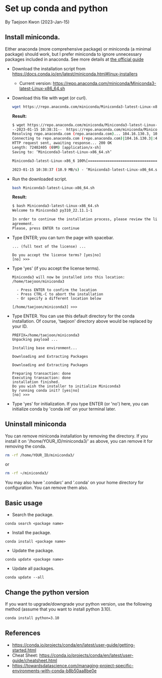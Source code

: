 # Set up conda and python 
By Taejoon Kwon (2023-Jan-15)


## Install miniconda. 

Either anaconda (more comprehensive package) or miniconda (a minimal package) should work, but I prefer miniconda to ignore unnecessary packages included in anaconda. 
See more details at [the official guide](https://docs.conda.io/projects/conda/en/latest/user-guide/install/linux.html)

* Download the installation script from https://docs.conda.io/en/latest/miniconda.html#linux-installers
    * Current version: https://repo.anaconda.com/miniconda/Miniconda3-latest-Linux-x86_64.sh
* Download this file with wget (or curl).
    ```bash
    wget https://repo.anaconda.com/miniconda/Miniconda3-latest-Linux-x86_64.sh 
    ```
    **Result:**

    ```bash
    $ wget https://repo.anaconda.com/miniconda/Miniconda3-latest-Linux-x86_64.sh
    --2023-01-15 10:38:31--  https://repo.anaconda.com/miniconda/Miniconda3-latest-Linux-x86_64.sh
    Resolving repo.anaconda.com (repo.anaconda.com)... 104.16.130.3, 104.16.131.3, 2606:4700::6810:8203, ...
    Connecting to repo.anaconda.com (repo.anaconda.com)|104.16.130.3|:443... connected.
    HTTP request sent, awaiting response... 200 OK
    Length: 72402405 (69M) [application/x-sh]
    Saving to: ‘Miniconda3-latest-Linux-x86_64.sh’

    Miniconda3-latest-Linux-x86_6 100%[=================================================>]  69.05M  11.1MB/s    in 6.3s

    2023-01-15 10:38:37 (10.9 MB/s) - ‘Miniconda3-latest-Linux-x86_64.sh’ saved [72402405/72402405]
    ```
* Run the downloaded script.
    ```bash
    bash Miniconda3-latest-Linux-x86_64.sh
    ``` 
    **Result:**
    ```bash
    $ bash Miniconda3-latest-Linux-x86_64.sh
    Welcome to Miniconda3 py310_22.11.1-1

    In order to continue the installation process, please review the license
    agreement.
    Please, press ENTER to continue
    ```
* Type ENTER; you can turn the page with spacebar.
    ```
    ... (full text of the license) ...
    
    Do you accept the license terms? [yes|no]
    [no] >>>
    ```
* Type 'yes' (if you accept the license terms).
    ```
    Miniconda3 will now be installed into this location:
    /home/taejoon/miniconda3

      - Press ENTER to confirm the location
      - Press CTRL-C to abort the installation
      - Or specify a different location below

    [/home/taejoon/miniconda3] >>>
    ```
* Type ENTER. You can use this default directory for the conda installation. Of course, 'taejoon' directory above would be replaced by your ID. 
    ```
    PREFIX=/home/taejoon/miniconda3
    Unpacking payload ...

    Installing base environment...

    Downloading and Extracting Packages

    Downloading and Extracting Packages

    Preparing transaction: done
    Executing transaction: done
    installation finished.
    Do you wish the installer to initialize Miniconda3
    by running conda init? [yes|no]
    [no] >>> 
    ```
* Type 'yes' for initialization. If you type ENTER (or 'no') here, you can initialize conda by 'conda init' on your terminal later. 

## Uninstall miniconda

You can remove miniconda installation by removing the directory. If you install it on '/home/YOUR_ID/miniconda3/' as above, you can remove it for removing the conda.
```bash
rm -rf /home/YOUR_ID/miniconda3/
```
or
```bash
rm -rf ~/miniconda3/
```

You may also have '.condarc' and '.conda' on your home directory for configuration. You can remove them also. 

## Basic usage

* Search the package.
```
conda search <package name>
```
* Install the package.
```
conda install <package name>
```
* Update the package.
```
conda update <package name>
```
* Update all packages.
```
conda update --all
```

## Change the python version

If you want to upgrade/downgrade your python version, use the following method (assume that you want to install python 3.10).
```bash
conda install python=3.10
```

## References
* https://conda.io/projects/conda/en/latest/user-guide/getting-started.html 
* Cheat Sheet: https://conda.io/projects/conda/en/latest/user-guide/cheatsheet.html
* https://towardsdatascience.com/managing-project-specific-environments-with-conda-b8b50aa8be0e

